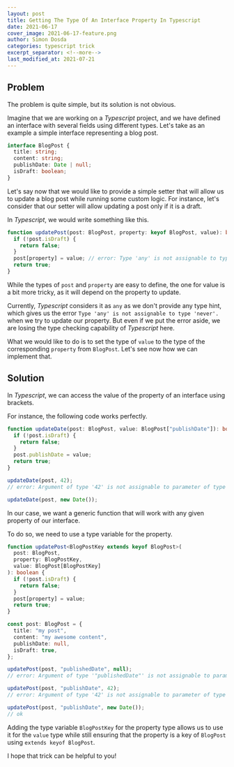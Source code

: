 ```yaml
---
layout: post
title: Getting The Type Of An Interface Property In Typescript
date: 2021-06-17
cover_image: 2021-06-17-feature.png
author: Simon Dosda
categories: typescript trick
excerpt_separator: <!--more-->
last_modified_at: 2021-07-21
---
```


## Problem

The problem is quite simple, but its solution is not obvious.

Imagine that we are working on a _Typescript_ project, and we have defined an interface with several fields using different types.
Let's take as an example a simple interface representing a blog post.

<!--more-->

```typescript
interface BlogPost {
  title: string;
  content: string;
  publishDate: Date | null;
  isDraft: boolean;
}
```

Let's say now that we would like to provide a simple setter that will allow us to update a blog post while running some custom logic. For instance, let's consider that our setter will allow updating a post only if it is a draft.

In _Typescript_, we would write something like this.

```typescript
function updatePost(post: BlogPost, property: keyof BlogPost, value): boolean {
  if (!post.isDraft) {
    return false;
  }
  post[property] = value; // error: Type 'any' is not assignable to type 'never'.
  return true;
}
```

While the types of `post` and `property` are easy to define, the one for value is a bit more tricky, as it will depend on the property to update.

Currently, _Typescript_ considers it as `any` as we don't provide any type hint, which gives us the error `Type 'any' is not assignable to type 'never'.` when we try to update our property. But even if we put the error aside, we are losing the type checking capability of _Typescript_ here.

What we would like to do is to set the type of `value` to the type of the corresponding `property` from `BlogPost`. Let's see now how we can implement that.

## Solution

In _Typescript_, we can access the value of the property of an interface using brackets.

For instance, the following code works perfectly.

```typescript
function updateDate(post: BlogPost, value: BlogPost["publishDate"]): boolean {
  if (!post.isDraft) {
    return false;
  }
  post.publishDate = value;
  return true;
}

updateDate(post, 42);
// error: Argument of type '42' is not assignable to parameter of type 'Date | null'.

updateDate(post, new Date());
```

In our case, we want a generic function that will work with any given property of our interface.

To do so, we need to use a type variable for the property.

```typescript
function updatePost<BlogPostKey extends keyof BlogPost>(
  post: BlogPost,
  property: BlogPostKey,
  value: BlogPost[BlogPostKey]
): boolean {
  if (!post.isDraft) {
    return false;
  }
  post[property] = value;
  return true;
}

const post: BlogPost = {
  title: "my post",
  content: "my awesome content",
  publishDate: null,
  isDraft: true,
};

updatePost(post, "publishedDate", null);
// error: Argument of type '"publishedDate"' is not assignable to parameter of type 'keyof BlogPost'.

updatePost(post, "publishDate", 42);
// error: Argument of type '42' is not assignable to parameter of type 'Date | null'.

updatePost(post, "publishDate", new Date());
// ok
```

Adding the type variable `BlogPostKey` for the property type allows us to use it for the `value` type while still ensuring that the property is a key of `BlogPost` using `extends keyof BlogPost`.

I hope that trick can be helpful to you!
